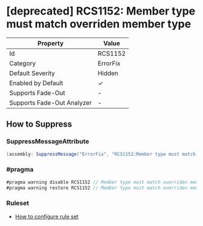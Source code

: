 # \[deprecated\] RCS1152: Member type must match overriden member type

| Property                    | Value    |
| --------------------------- | -------- |
| Id                          | RCS1152  |
| Category                    | ErrorFix |
| Default Severity            | Hidden   |
| Enabled by Default          | &#x2713; |
| Supports Fade\-Out          | \-       |
| Supports Fade\-Out Analyzer | \-       |

## How to Suppress

### SuppressMessageAttribute

```csharp
[assembly: SuppressMessage("ErrorFix", "RCS1152:Member type must match overriden member type.", Justification = "<Pending>")]
```

### \#pragma

```csharp
#pragma warning disable RCS1152 // Member type must match overriden member type.
#pragma warning restore RCS1152 // Member type must match overriden member type.
```

### Ruleset

* [How to configure rule set](../HowToConfigureAnalyzers.md)

